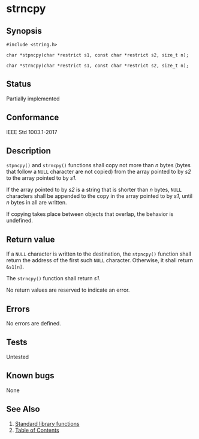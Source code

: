 # strncpy

## Synopsis

`#include <string.h>`

`char *stpncpy(char *restrict s1, const char *restrict s2, size_t n);`

`char *strncpy(char *restrict s1, const char *restrict s2, size_t n);`

## Status

Partially implemented

## Conformance

IEEE Std 1003.1-2017

## Description

`stpncpy()` and `strncpy()` functions shall copy not more than _n_ bytes (bytes that follow a `NULL` character are not
copied) from the array pointed to by _s2_ to the array pointed to by _s1_.

If the array pointed to by _s2_ is a string that is shorter than _n_ bytes, `NULL` characters shall be appended to the
copy in the array pointed to by _s1_, until _n_ bytes in all are written.

If copying takes place between objects that overlap, the behavior is undefined.

## Return value

If a `NULL` character is written to the destination, the `stpncpy()` function shall return the address of the first such
`NULL` character. Otherwise, it shall return `&s1[n]`.

The `strncpy()` function shall return _s1_.

No return values are reserved to indicate an error.

## Errors

No errors are defined.

## Tests

Untested

## Known bugs

None

## See Also

1. [Standard library functions](../README.md)
2. [Table of Contents](../../../README.md)
